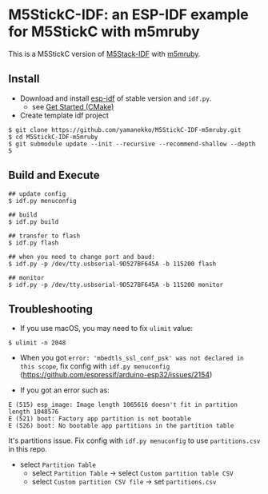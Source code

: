 # M5StickC-IDF: an ESP-IDF example for M5StickC with m5mruby

This is a M5StickC version of [M5Stack-IDF](https://github.com/m5stack/M5Stack-IDF) with [m5mruby](https://github.com/yamanekko/m5mruby).

## Install

* Download and install [esp-idf](https://github.com/espressif/esp-idf) of stable version and `idf.py`.
    * see [Get Started (CMake)](https://docs.espressif.com/projects/esp-idf/en/stable/get-started-cmake/index.html)
* Create template idf project

```
$ git clone https://github.com/yamanekko/M5StickC-IDF-m5mruby.git
$ cd M5StickC-IDF-m5mruby
$ git submodule update --init --recursive --recommend-shallow --depth 5
```

## Build and Execute

```
## update config
$ idf.py menuconfig

## build
$ idf.py build

## transfer to flash
$ idf.py flash

## when you need to change port and baud:
$ idf.py -p /dev/tty.usbserial-9D527BF645A -b 115200 flash

## monitor
$ idf.py -p /dev/tty.usbserial-9D527BF645A -b 115200 monitor
```

## Troubleshooting

* If you use macOS, you may need to fix `ulimit` value:

```
$ ulimit -n 2048
```

* When you got `error: 'mbedtls_ssl_conf_psk' was not declared in this scope`, fix config with `idf.py menuconfig` (https://github.com/espressif/arduino-esp32/issues/2154)

* If you got an error such as:

```
E (515) esp_image: Image length 1065616 doesn't fit in partition length 1048576
E (521) boot: Factory app partition is not bootable
E (526) boot: No bootable app partitions in the partition table
```

It's partitions issue. Fix config with `idf.py menuconfig` to use `partitions.csv` in this repo.

* select `Partition Table`
    * select `Partition Table` ->  select `Custom partition table CSV`
    * select `Custom partition CSV file` -> set `partitions.csv`

